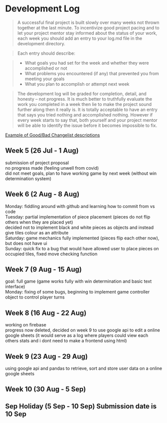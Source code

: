 # Development Log
> A successful final project is built slowly over many weeks not thrown together at the last minute. To incentivize good project pacing and to let your project mentor stay informed about the status of your work, each week you should add an entry to your log.md file in the development directory.

> Each entry should describe:

> - What goals you had set for the week and whether they were accomplished or not
> - What problems you encountered (if any) that prevented you from meeting your goals
> - What you plan to accomplish or attempt next week

> The development log will be graded for completion, detail, and honesty – not progress. It is much better to truthfully evaluate the work you completed in a week then lie to make the project sound further along then it really is. It is totally acceptable to have an entry that says you tried nothing and accomplished nothing. However if every week starts to say that, both yourself and your project mentor will be able to identify the issue before it becomes impossible to fix.

[Example of Good/Bad Changelist descriptions](https://google.github.io/eng-practices/review/developer/cl-descriptions.html)

## Week 5 (26 Jul - 1 Aug)
submission of project proposal <br>
no progress made (feeling unwell from covid) <br>
did not meet goals, plan to have working game by next week (without win determination system)<br>
## Week 6 (2 Aug - 8 Aug)
Monday: fiddling around with github and learning how to commit from vs code <br>
Tuesday: partial implementation of piece placement (pieces do not flip others when they are placed yet) <br>
decided not to implement black and white pieces as objects and instead give tiles colour as an attribute <br>
Saturday: game mechanics fully implemented (pieces flip each other now), but does not have ui <br>
Sunday: quick fix to a bug that would have allowed user to place pieces on occupied tiles, fixed move checking function<br>
## Week 7 (9 Aug - 15 Aug)
goal: full game (game works fully with win determination and basic text interface)<br>
Monday: fixing of some bugs, beginning to implement game controller object to control player turns <br>

## Week 8 (16 Aug - 22 Aug)
working on firebase<br>
progress now deleted, decided on week 9 to use google api to edit a online google sheets (it would serve as a log where players could view each others stats and i dont need to make a frontend using html)<br>

## Week 9 (23 Aug - 29 Aug)
using google api and pandas to retrieve, sort and store user data on a online google sheets<br>
## Week 10 (30 Aug - 5 Sep)

## Sep Holiday (5 Sep - 10 Sep) **Submission date is 10 Sep**


